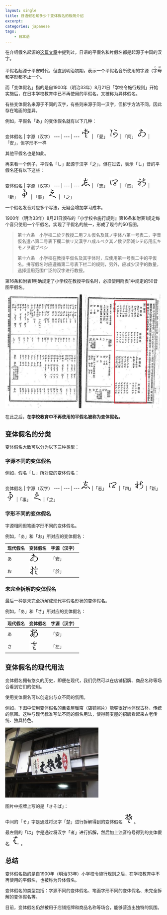 ```yaml
---
layout: single
title: 日语假名知多少？变体假名的极简介绍
excerpt: 
categories: japanese
tags:
    - 日本语
---
```


在介绍假名起源的[这篇文章](/japanese/2023-08-14-manyou-kana.md)中提到过，日语的平假名和片假名都是起源于中国的汉字。

平假名起源于平安时代，但直到明治初期，表示一个平假名音所使用的字源（<ruby>字母<rt>じぼ</rt></ruby>和字形都不止一个。

而「变体假名」指的是自1900年（明治33年）8月21日「学校令施行规则」开始实施后，在日本学校教育中已不再使用的平假名，又被称为异体假名。

有些变体假名来源于不同的汉字，有些则来源于同一汉字，但拆字方法不同，因此存在笔画的差异。

例如，平假名「あ」的变体假名就有以下几种：

变体假名 | 字源（汉字）
--- | --- | ---
![](/assets/images/hentai-kana/a-ai.jpeg) | 「愛」
![](/assets/images/hentai-kana/a-a.jpeg) | 「阿」
![](/assets/images/hentai-kana/a-an.jpeg) | 「安」，但字形不一样

其他平假名也是如此。

再来看一个例子，平假名「し」起源于汉字「之」，但在过去，表示「し」音的平假名还有以下这些：

变体假名 | 字源（汉字）
--- | --- | ---
![](/assets/images/hentai-kana/shi-zhi.jpg) | 「志」
![](/assets/images/hentai-kana/shi-si.jpg) | 「四」
![](/assets/images/hentai-kana/shi-xin.jpg) | 「新」
![](/assets/images/hentai-kana/shi-shi.jpg) | 「事」
![](/assets/images/hentai-kana/shi-zhi1.jpg) | 「之」

一个假名发音对应多个写法，无疑会增加学习成本。

1900年（明治33年）8月21日颁布的『小学校令施行规则』第16条和附表1规定每个音只使用一个平假名，实现了平假名的统一，形成了现今的50音图。

> 第十六条　小学校二於テ教授二用フル仮名及其ノ字体ハ第一号表二，字音仮名遣ハ第二号表下欄二依リ又漢字ハ成ルベク其ノ数ヲ節減シテ応用広キモノヲ選ブベシ
>
> 第十六条　小学校在教授平仮名及其字体时，应使用第一号表二中的平仮名。拼写假名时应遵循第二号表下栏二的规则，另外，应减少汉字的数量，选择适用范围广泛的汉字进行教授。

第16条和附表1明确规定了小学校在教授平假名时，必须使用附表1中规定的50音图平假名。

![](/assets/images/hentai-kana/meiji-kana.jpeg)

在此之后，**在学校教育中不再使用的平假名被称为变体假名。**

## 变体假名的分类

变体假名大致可以分为以下三种类型：

### 字源不同的变体假名

例如，假名「し」所对应的变体假名：

变体假名 | 字源（汉字）
--- | --- | ---
![](/assets/images/hentai-kana/shi-zhi.jpg) |「志」
![](/assets/images/hentai-kana/shi-si.jpg) |「四」
![](/assets/images/hentai-kana/shi-xin.jpg) |「新」
![](/assets/images/hentai-kana/shi-shi.jpg) |「事」
![](/assets/images/hentai-kana/shi-zhi1.jpg) |「之」

### 字形不同的变体假名

字源相同但笔画字形不同的变体假名。

例如，「あ」和「お」所对应的变体假名：

现代假名 | 变体假名 | 字源（汉字）
--- | --- | ---
あ | ![](/assets/images/hentai-kana/a-an.jpeg) | 「安」
お | ![](/assets/images/hentai-kana/o-yu.jpg) | 「於」

### 未完全拆解的变体假名

最后一种是未完全拆解成现代平假名形状的变体假名。

例如，「あ」和「さ」所对应的变体假名：

现代假名 | 变体假名 | 字源（汉字）
--- | --- | ---
あ | ![](/assets/images/hentai-kana/a-an3.jpg) | 「安」
さ | ![](/assets/images/hentai-kana/sa-zuo3.jpg) | 「左」

## 变体假名的现代用法

变体假名拥有悠久的历史，即便在现代，我们仍然可以在店铺招牌、商品名称等场合看到它们的使用。

使用变体假名可以创造出与众不同的氛围。

例如，下图中使用变体假名的蕎麦屋暖帘（店铺照片）能够很好地体现古朴、传统的氛围。这种与现代标准写法不同的假名用法，使得蕎麦屋的招牌看起来古老传统、独具特色。

![](/assets/images/hentai-kana/noren.jpeg)

图片中招牌上写的是「きそば」：

中间的「そ」字是通过将汉字「楚」进行拆解得到的变体假名 ![](/assets/images/hentai-kana/so-chu.jpg)。

最左侧的「は」字是通过将汉字「者」进行拆解，然后加上浊音符号得到的变体假名 ![](/assets/images/hentai-kana/ha-zhe.jpg)。

## 总结

变体假名指的是自1900年（明治33年）小学校令施行规则之后，在学校教育中不再使用的平假名，也被称为异体假名。

变体假名的类型包括：字源不同的变体假名、笔画字形不同的变体假名、未完全拆解的变体假名等。

目前，变体假名仍然被用于店铺招牌和商品名称等场合，能够营造出独特的氛围。
